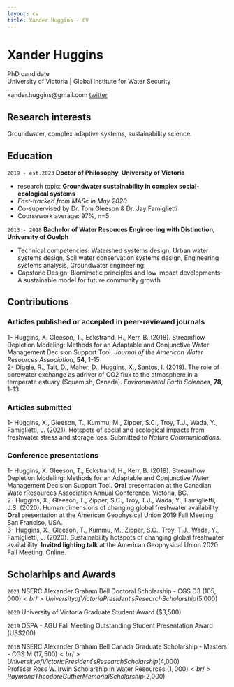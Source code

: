 ```yaml
---
layout: cv
title: Xander Huggins - CV
---
```

# Xander Huggins
PhD candidate <br/>
University of Victoria | Global Institute for Water Security 

<div id="webaddress">
xander.huggins@gmail.com
<a href="https://twitter.com/xander_huggins">twitter</a>
</div>

## Research interests

Groundwater, complex adaptive systems, sustainability science.

## Education

`2019 - est.2023`
__Doctor of Philosophy, University of Victoria__
- research topic: **Groundwater sustainability in complex social-ecological systems**
- *Fast-tracked from MASc in May 2020*
- Co-supervised by Dr. Tom Gleeson & Dr. Jay Famiglietti
- Coursework average: 97%, n=5

`2013 - 2018`
__Bachelor of Water Resouces Engineering with Distinction, University of Guelph__
- Technical competencies: Watershed systems design, Urban water systems design, Soil water conservation systems design, Engineering systems analysis, Groundwater engineering
- Capstone Design: Biomimetic principles and low impact developments: A sustainable model for future community growth

## Contributions
### Articles published or accepted in peer-reviewed journals
1- Huggins, X. Gleeson, T., Eckstrand, H., Kerr, B. (2018). Streamflow Depletion Modeling: Methods for an Adaptable and Conjunctive Water Management Decision Support Tool. *Journal of the American Water Resources Association*, **54**, 1-15 <br/>
2- Diggle, R., Tait, D., Maher, D., Huggins, X., Santos, I. (2019). The role of porewater exchange as  adriver of CO2 flux to the atmosphere in a temperate estuary (Squamish, Canada). *Environmental Earth Sciences*, **78**, 1-13 <br/>

### Articles submitted 
1- Huggins, X., Gleeson, T., Kummu, M., Zipper, S.C., Troy, T.J., Wada, Y., Famiglietti, J. (2021). Hotspots of social and ecological impacts from freshwater stress and storage loss. Submitted to *Nature Communications*. <br/>

### Conference presentations
1- Huggins, X. Gleeson, T., Eckstrand, H., Kerr, B. (2018). Streamflow Depletion Modeling: Methods for an Adaptable and Conjunctive Water Management Decision Support Tool. **Oral** presentation at the Canadian Wate rResources Association Annual Conference. Victoria, BC. <br/> 
2- Huggins, X., Gleeson, T., Zipper, S.C., Troy, T.J., Wada, Y., Famiglietti, J.S. (2020). Human dimensions of changing global freshwater availability. **Oral** presentation at the American Geophysical Union 2019 Fall Meeting. San Franciso, USA. <br/>
3- Huggins, X., Gleeson, T., Kummu, M., Zipper, S.C., Troy, T.J., Wada, Y., Famiglietti, J. (2020). Sustainability hotspots of changing global freshwater availability. **Invited lighting talk** at the American Geophysical Union 2020 Fall Meeting. Online. <br/>


## Scholarhips and Awards

`2021`
NSERC Alexander Graham Bell Doctoral Scholarship - CGS D3 ($105,000) <br/>
University of Victoria President's Research Scholarship ($5,000)<br/>

`2020`
University of Victoria Graduate Student Award ($3,500) <br/>

`2019`
OSPA - AGU Fall Meeting Outstanding Student Presentation Award (US$200) <br/>

`2018`
NSERC Alexander Graham Bell Canada Graduate Scholarship - Masters - CGS M ($17,500) <br/>
University of Victoria President's Research Scholarship ($4,000) <br/>
Professr Ross W. Irwin Scholarship in Water Resources ($1,000) <br/>
Raymond Theodore Guther Memorial Scholarship ($2,000) <br/>


<!-- ### Footer

Last updated: June 2021 -->
